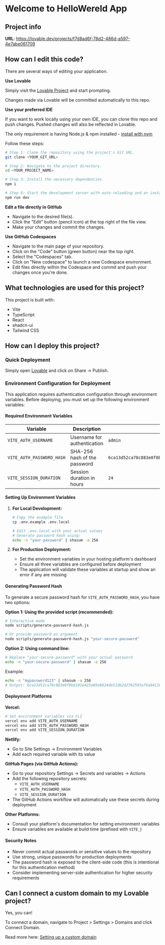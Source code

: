 # Welcome to HelloWereld App

## Project info

**URL**: https://lovable.dev/projects/f7d8ad6f-78d2-486d-a597-4e7abe061709

## How can I edit this code?

There are several ways of editing your application.

**Use Lovable**

Simply visit the [Lovable Project](https://lovable.dev/projects/f7d8ad6f-78d2-486d-a597-4e7abe061709) and start prompting.

Changes made via Lovable will be committed automatically to this repo.

**Use your preferred IDE**

If you want to work locally using your own IDE, you can clone this repo and push changes. Pushed changes will also be reflected in Lovable.

The only requirement is having Node.js & npm installed - [install with nvm](https://github.com/nvm-sh/nvm#installing-and-updating)

Follow these steps:

```sh
# Step 1: Clone the repository using the project's Git URL.
git clone <YOUR_GIT_URL>

# Step 2: Navigate to the project directory.
cd <YOUR_PROJECT_NAME>

# Step 3: Install the necessary dependencies.
npm i

# Step 4: Start the development server with auto-reloading and an instant preview.
npm run dev
```

**Edit a file directly in GitHub**

- Navigate to the desired file(s).
- Click the "Edit" button (pencil icon) at the top right of the file view.
- Make your changes and commit the changes.

**Use GitHub Codespaces**

- Navigate to the main page of your repository.
- Click on the "Code" button (green button) near the top right.
- Select the "Codespaces" tab.
- Click on "New codespace" to launch a new Codespace environment.
- Edit files directly within the Codespace and commit and push your changes once you're done.

## What technologies are used for this project?

This project is built with:

- Vite
- TypeScript
- React
- shadcn-ui
- Tailwind CSS

## How can I deploy this project?

### Quick Deployment

Simply open [Lovable](https://lovable.dev/projects/f7d8ad6f-78d2-486d-a597-4e7abe061709) and click on Share -> Publish.

### Environment Configuration for Deployment

This application requires authentication configuration through environment variables. Before deploying, you must set up the following environment variables:

#### Required Environment Variables

| Variable | Description | Example | Required |
|----------|-------------|---------|----------|
| `VITE_AUTH_USERNAME` | Username for authentication | `admin` | ✅ Yes |
| `VITE_AUTH_PASSWORD_HASH` | SHA-256 hash of the password | `6ca13d52ca70c883e0f0bb101e425a89e8624de51db2d2392593af6a84118090` | ✅ Yes |
| `VITE_SESSION_DURATION` | Session duration in hours | `24` | ✅ Yes |

#### Setting Up Environment Variables

1. **For Local Development:**
   ```bash
   # Copy the example file
   cp .env.example .env.local
   
   # Edit .env.local with your actual values
   # Generate password hash using:
   echo -n "your-password" | shasum -a 256
   ```

2. **For Production Deployment:**
   - Set the environment variables in your hosting platform's dashboard
   - Ensure all three variables are configured before deployment
   - The application will validate these variables at startup and show an error if any are missing

#### Generating Password Hash

To generate a secure password hash for `VITE_AUTH_PASSWORD_HASH`, you have two options:

**Option 1: Using the provided script (recommended):**
```bash
# Interactive mode
node scripts/generate-password-hash.js

# Or provide password as argument
node scripts/generate-password-hash.js "your-secure-password"
```

**Option 2: Using command line:**
```bash
# Replace "your-secure-password" with your actual password
echo -n "your-secure-password" | shasum -a 256
```

Example:
```bash
echo -n "mypassword123" | shasum -a 256
# Output: 6ca13d52ca70c883e0f0bb101e425a89e8624de51db2d2392593af6a84118090
```

#### Deployment Platforms

**Vercel:**
```bash
# Set environment variables via CLI
vercel env add VITE_AUTH_USERNAME
vercel env add VITE_AUTH_PASSWORD_HASH  
vercel env add VITE_SESSION_DURATION
```

**Netlify:**
- Go to Site Settings → Environment Variables
- Add each required variable with its value

**GitHub Pages (via GitHub Actions):**
- Go to your repository Settings → Secrets and variables → Actions
- Add the following repository secrets:
  - `VITE_AUTH_USERNAME`
  - `VITE_AUTH_PASSWORD_HASH`
  - `VITE_SESSION_DURATION`
- The GitHub Actions workflow will automatically use these secrets during deployment

**Other Platforms:**
- Consult your platform's documentation for setting environment variables
- Ensure variables are available at build time (prefixed with `VITE_`)

#### Security Notes

- Never commit actual passwords or sensitive values to the repository
- Use strong, unique passwords for production deployments
- The password hash is exposed to the client-side code (this is intentional for this authentication method)
- Consider implementing server-side authentication for higher security requirements

## Can I connect a custom domain to my Lovable project?

Yes, you can!

To connect a domain, navigate to Project > Settings > Domains and click Connect Domain.

Read more here: [Setting up a custom domain](https://docs.lovable.dev/tips-tricks/custom-domain#step-by-step-guide)
